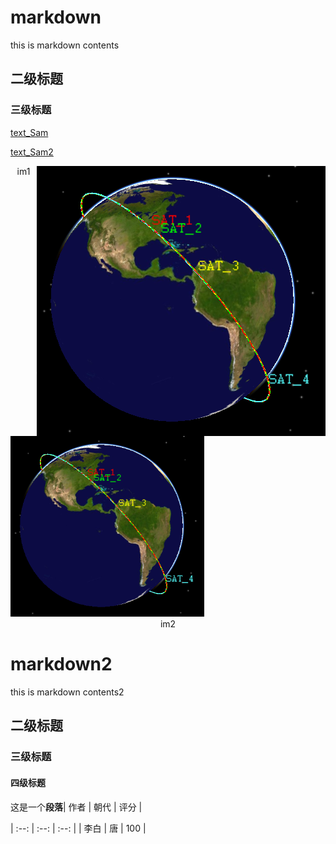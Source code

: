 





# markdown

this is markdown contents

## 二级标题

### 三级标题

[text_Sam](../text_Sam)

[text_Sam2](../text_Sam)

<img src="contents.assets/clip_image221.png" align=right style="zoom:100%;" />

<center>im1</center>

<img src="contents.assets/clip_image221-16933817621602.png" style="zoom:67%;" />

<center>im2</center>

# markdown2

this is markdown contents2

## 二级标题

### 三级标题

#### 四级标题

这是一个**段落**| 作者 | 朝代 | 评分 |

| :--: | :--: | :--: |
| 李白 |  唐  | 100  |